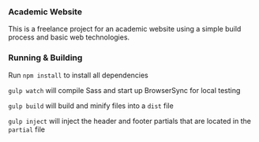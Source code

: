 ### Academic Website

This is a freelance project for an academic website using a simple build process and basic web technologies. 

### Running & Building
Run `npm install` to install all dependencies

`gulp watch` will compile Sass and start up BrowserSync for local testing

`gulp build` will build and minify files into a `dist` file

`gulp inject` will inject the header and footer partials that are located in the `partial` file